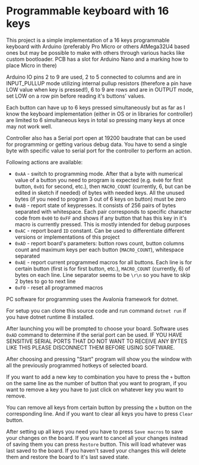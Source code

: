 # Programmable keyboard with 16 keys

This project is a simple implementation of a 16 keys programmable keyboard with Arduino (preferably Pro Micro or others AtMega32U4 based ones but may be possible to make with others through various hacks like custom bootloader. 
PCB has a slot for Arduino Nano and a marking how to place Micro in there)

Arduino IO pins 2 to 9 are used, 2 to 5 connected to columns and are in INPUT_PULLUP mode utilizing internal pullup resistors (therefore a pin have LOW value when key is pressed!), 6 to 9 are rows and are in OUTPUT mode, set LOW on a row pin before reading it's buttons' values.

Each button can have up to 6 keys pressed simultaneously but as far as I know the keyboard implementation (either in OS or in libraries for controller) are limited to 6 simultaneous keys in total so pressing many keys at once may not work well.

Controller also has a Serial port open at 19200 baudrate that can be used for programming or getting various debug data. You have to send a single byte with specific value to serial port for the controller to perform an action. 

Following actions are available:

* `0xAA` - switch to programming mode. After that a byte with numerical value of a button you need to program is expected (e.g. `0x00` for first button, `0x01` for second, etc.), then `MACRO_COUNT` (currently, 6, but can be edited in sketch if needed)
of bytes with needed keys. All the unused bytes (if you need to program 3 out of 6 keys on button) must be zero
* `0xAB` - report state of keypresses. It consists of 256 pairs of bytes separated with whitespace. Each pair corresponds to specific character code from `0x00` to `0xFF` and shows if any button that has this key in it's macro is currently pressed. This is mostly intended for debug purposes
* `0xAC` - report board `ID` constant. Can be used to differentiate different versions or implementations of this project
* `0xAD` - report board's parameters: button rows count, button columns count and maximum keys per each button (`MACRO_COUNT`), whitespace separated
* `0xAE` - report current programmed macros for all buttons. Each line is for certain button (first is for first button, etc.), `MACRO_COUNT` (currently, 6) of bytes on each line. Line separator seems to be `\r\n` so you have to skip 2 bytes to go to next line
* `0xF0` - reset all programmed macros

PC software for programming uses the Avalonia framework for dotnet. 

For setup you can clone this source code and run command `dotnet run` if you have dotnet runtime 8 installed.

After launching you will be prompted to choose your board. Software uses `0xAD` command to determine if the serial port can be used. IF YOU HAVE SENSITIVE SERIAL PORTS THAT DO NOT WANT TO RECEIVE ANY BYTES LIKE THIS PLEASE DISCONNECT THEM BEFORE USING SOFTWARE.

After choosing and pressing "Start" program will show you the window with all the previously programmed hotkeys of selected board. 

If you want to add a new key to combination you have to press the `+` button on the same line as the number of button that you want to program, if you want to remove a key you have to just click on whatever key you want to remove.

You can remove all keys from certain button by pressing the `x` button on the corresponding line. And if you want to clear all keys you have to press `Clear` button. 

After setting up all keys you need you have to press `Save macros` to save your changes on the board. If you want to cancel all your changes instead of saving them you can press `Restore` button. 
This will load whatever was last saved to the board. If you haven't saved your changes this will delete them and restore the board to it's last saved state.
